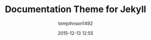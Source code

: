 ---
layout: post
title: Documentation Theme for Jekyll
date: 2015-12-13 12:55
homepage: http://idratherbewriting.com/documentation-theme-jekyll/
download: https://github.com/tomjohnson1492/documentation-theme-jekyll/archive/gh-pages.zip
demo: http://idratherbewriting.com/documentation-theme-jekyll/
author: tomjohnson1492
thumbnail: documentation-theme-jekyll.png
license: MIT License
license_link: https://github.com/tomjohnson1492/documentation-theme-jekyll/blob/gh-pages/licenses/LICENSE.txt
---